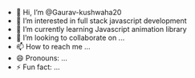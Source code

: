 - 👋 Hi, I’m @Gaurav-kushwaha20
- 👀 I’m interested in full stack javascript development
- 🌱 I’m currently learning Javascript animation library
- 💞️ I’m looking to collaborate on ...
- 📫 How to reach me ...
- 😄 Pronouns: ...
- ⚡ Fun fact: ...

<!---
Gaurav-kushwaha20/Gaurav-kushwaha20 is a ✨ special ✨ repository because its `README.md` (this file) appears on your GitHub profile.
You can click the Preview link to take a look at your changes.
--->
